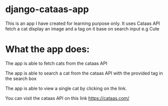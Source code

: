 # django-cataas-app
This is an app I have created for learning purpose only. It uses Cataas API fetch a cat display an image and a tag on it base on search input e.g Cute
# What the app does:
The app is able to fetch cats from the cataas API

The app is able to search a cat from the cataas API with the provided tag in the search box

The app is able to view a single cat by clicking on the link.

You can visit the cataas API on this link <a href="https://cataas.com/">https://cataas.com/</a>
